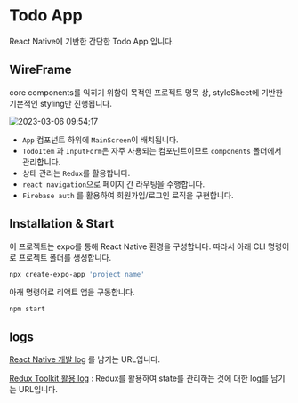 # Todo App

React Native에 기반한 간단한 Todo App 입니다.

## WireFrame

core components를 익히기 위함이 목적인 프로젝트 명목 상, styleSheet에 기반한 기본적인 styling만 진행됩니다.

![2023-03-06 09;54;17](https://user-images.githubusercontent.com/90133704/222997795-66c587a2-8489-49a5-a2f9-1955b3e49b7c.PNG)

- `App` 컴포넌트 하위에 `MainScreen`이 배치됩니다.
- `TodoItem` 과 `InputForm`은 자주 사용되는 컴포넌트이므로 `components` 폴더에서 관리합니다.
- 상태 관리는 `Redux`를 활용합니다.
- `react navigation`으로 페이지 간 라우팅을 수행합니다.
- `Firebase auth` 를 활용하여 회원가입/로그인 로직을 구현합니다.

## Installation & Start

이 프로젝트는 expo를 통해 React Native 환경을 구성합니다. 따라서 아래 CLI 명령어로 프로젝트 폴더를 생성합니다.

```bash
npx create-expo-app 'project_name'
```

아래 명령어로 리액트 앱을 구동합니다.

```bash
npm start
```

## logs

[React Native 개발 log](https://velog.io/@damin1025/series/React-Native-Study) 를 남기는 URL입니다.

[Redux Toolkit 활용 log](https://velog.io/@damin1025/series/Redux-Study) : Redux를 활용하여 state를 관리하는 것에 대한 log를 남기는 URL입니다.
